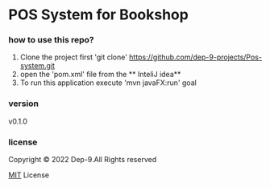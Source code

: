 # POS System for Bookshop


### how to use this repo?

1. Clone the project first 'git clone' https://github.com/dep-9-projects/Pos-system.git
2. open the 'pom.xml' file from the ** InteliJ idea**
3. To run this application execute 'mvn javaFX:run' goal

### version
v0.1.0

### license

Copyright &copy; 2022  Dep-9.All Rights reserved

[MIT](License.txt) License